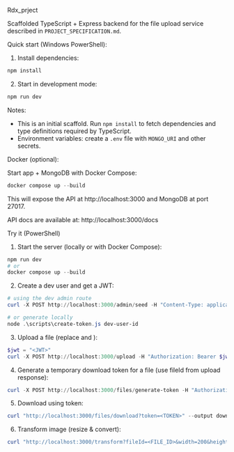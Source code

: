 Rdx_prject

Scaffolded TypeScript + Express backend for the file upload service described in `PROJECT_SPECIFICATION.md`.

Quick start (Windows PowerShell):

1. Install dependencies:

```powershell
npm install
```

2. Start in development mode:

```powershell
npm run dev
```

Notes:
- This is an initial scaffold. Run `npm install` to fetch dependencies and type definitions required by TypeScript.
- Environment variables: create a `.env` file with `MONGO_URI` and other secrets.

Docker (optional):

Start app + MongoDB with Docker Compose:

```powershell
docker compose up --build
```

This will expose the API at http://localhost:3000 and MongoDB at port 27017.

API docs are available at: http://localhost:3000/docs

Try it (PowerShell)

1. Start the server (locally or with Docker Compose):

```powershell
npm run dev
# or
docker compose up --build
```

2. Create a dev user and get a JWT:

```powershell
# using the dev admin route
curl -X POST http://localhost:3000/admin/seed -H "Content-Type: application/json" -d '{"email":"dev@example.com"}'

# or generate locally
node .\scripts\create-token.js dev-user-id
```

3. Upload a file (replace <JWT> and <filePath>):

```powershell
$jwt = "<JWT>"
curl -X POST http://localhost:3000/upload -H "Authorization: Bearer $jwt" -F "file=@C:\path\to\image.png" -H "x-category: avatars"
```

4. Generate a temporary download token for a file (use fileId from upload response):

```powershell
curl -X POST http://localhost:3000/files/generate-token -H "Authorization: Bearer $jwt" -H "Content-Type: application/json" -d '{"fileId":"<FILE_ID>","expiresIn":"5m"}'
```

5. Download using token:

```powershell
curl "http://localhost:3000/files/download?token=<TOKEN>" --output downloaded.png
```

6. Transform image (resize & convert):

```powershell
curl "http://localhost:3000/transform?fileId=<FILE_ID>&width=200&height=200&format=webp" --output thumb.webp
```

<!-- tests\rateLimit.test.ts -->